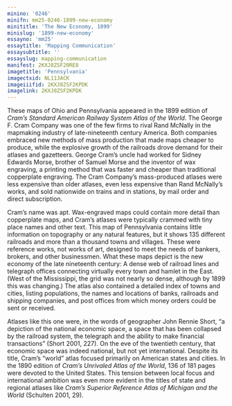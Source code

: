 ```yaml
---
minino: '0246'
minifn: mm25-0246-1899-new-economy
minititle: 'The New Economy, 1899'
minislug: '1899-new-economy'
essayno: 'mm25'
essaytitle: 'Mapping Communication'
essaysubtitle: ''
essayslug: mapping-communication
manifest: 2KXJ8ZSF20RE8
imagetitle: 'Pennsylvania'
imagectxid: NL11JACK
imageiiifid: 2KXJ8ZSF2KPDK
imagelink: 2KXJ8ZSF2KPDK
---
```

These maps of Ohio and Pennsylvania appeared in the 1899 edition of _Cram’s Standard American Railway System Atlas of the World_. The George F. Cram Company was one of the few firms to rival Rand McNally in the mapmaking industry of late-nineteenth century America. Both companies embraced new methods of mass production that made maps cheaper to produce, while the explosive growth of the railroads drove demand for their atlases and gazetteers. George Cram’s uncle had worked for Sidney Edwards Morse, brother of Samuel Morse and the inventor of wax engraving, a printing method that was faster and cheaper than traditional copperplate engraving. The Cram Company’s mass-produced atlases were less expensive than older atlases, even less expensive than Rand McNally’s works, and sold nationwide on trains and in stations, by mail order and direct subscription. 

Cram’s name was apt. Wax-engraved maps could contain more detail than copperplate maps, and Cram’s atlases were typically crammed with tiny place names and other text. This map of Pennsylvania contains little information on topography or any natural features, but it shows 135 different railroads and more than a thousand towns and villages. These were reference works, not works of art, designed to meet the needs of bankers, brokers, and other businessmen. What these maps depict is the new economy of the late nineteenth century: A dense web of railroad lines and telegraph offices connecting virtually every town and hamlet in the East. (West of the Mississippi, the grid was not nearly so dense, although by 1899 this was changing.) The atlas also contained a detailed index of towns and cities, listing populations, the names and locations of banks, railroads and shipping companies, and post offices from which money orders could be sent or received. 

Atlases like this one were, in the words of geographer John Rennie Short, “a depiction of the national economic space, a space that has been collapsed by the railroad system, the telegraph and the ability to make financial transactions” (Short 2001, 227). On the eve of the twentieth century, that economic space was indeed national, but not yet international. Despite its title, Cram’s “world” atlas focused primarily on American states and cities. In the 1890 edition of _Cram’s Unrivaled Atlas of the World_, 136 of 181 pages were devoted to the United States. This tension between local focus and international ambition was even more evident in the titles of state and regional atlases like _Cram’s Superior Reference Atlas of Michigan and the World_ (Schulten 2001, 29). 



